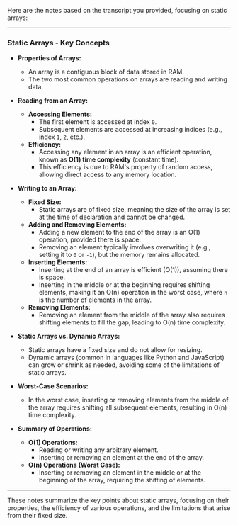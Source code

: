 Here are the notes based on the transcript you provided, focusing on static arrays:

---

### **Static Arrays - Key Concepts**

- **Properties of Arrays:**
  - An array is a contiguous block of data stored in RAM.
  - The two most common operations on arrays are reading and writing data.

- **Reading from an Array:**
  - **Accessing Elements:**
    - The first element is accessed at index `0`.
    - Subsequent elements are accessed at increasing indices (e.g., index `1`, `2`, etc.).
  - **Efficiency:**
    - Accessing any element in an array is an efficient operation, known as **O(1) time complexity** (constant time).
    - This efficiency is due to RAM's property of random access, allowing direct access to any memory location.

- **Writing to an Array:**
  - **Fixed Size:**
    - Static arrays are of fixed size, meaning the size of the array is set at the time of declaration and cannot be changed.
  - **Adding and Removing Elements:**
    - Adding a new element to the end of the array is an O(1) operation, provided there is space.
    - Removing an element typically involves overwriting it (e.g., setting it to `0` or `-1`), but the memory remains allocated.
  - **Inserting Elements:**
    - Inserting at the end of an array is efficient (O(1)), assuming there is space.
    - Inserting in the middle or at the beginning requires shifting elements, making it an O(n) operation in the worst case, where `n` is the number of elements in the array.
  - **Removing Elements:**
    - Removing an element from the middle of the array also requires shifting elements to fill the gap, leading to O(n) time complexity.

- **Static Arrays vs. Dynamic Arrays:**
  - Static arrays have a fixed size and do not allow for resizing.
  - Dynamic arrays (common in languages like Python and JavaScript) can grow or shrink as needed, avoiding some of the limitations of static arrays.

- **Worst-Case Scenarios:**
  - In the worst case, inserting or removing elements from the middle of the array requires shifting all subsequent elements, resulting in O(n) time complexity.

- **Summary of Operations:**
  - **O(1) Operations:**
    - Reading or writing any arbitrary element.
    - Inserting or removing an element at the end of the array.
  - **O(n) Operations (Worst Case):**
    - Inserting or removing an element in the middle or at the beginning of the array, requiring the shifting of elements.

---

These notes summarize the key points about static arrays, focusing on their properties, the efficiency of various operations, and the limitations that arise from their fixed size.
